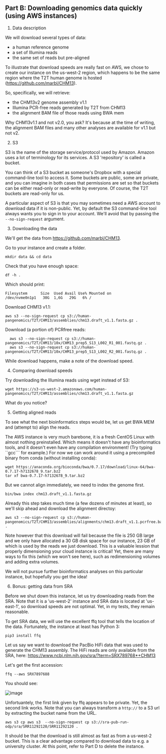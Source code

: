## Part B: Downloading genomics data quickly (using AWS instances)

1. Data description

We will download several types of data:
- a human reference genome
- a set of Illumina reads
- the same set of reads but pre-aligned

To illustrate that download speeds are really fast on AWS, we chose to create our instance on the us-west-2 region, which happens to be the same region where the T2T human genome is hosted (https://github.com/marbl/CHM13).

So, specifically, we will retrieve:
- the CHM13v2 genome assembly v1.1
- Illumina PCR-free reads generated by T2T from CHM13
- the alignment BAM file of those reads using BWA mem

Why CHM13v1.1 and not v2.0, you ask? It's because at the time of writing, the alignment BAM files and many other analyses are available for v1.1 but not v2.

2. S3

S3 is the name of the storage service/protocol used by Amazon. Amazon uses a lot of terminology for its services. A S3 'repository' is called a bucket. 

You can think of a S3 bucket as someone's Dropbox with a special command-line tool to access it. Some buckets are public, some are private, and you can imagine in both cases that permissions are set so that buckets can be either read-only or read-write by everyone. Of course, the T2T buckets are read-only for us. 

A particular aspect of S3 is that you may sometimes need a AWS account to download data if it is non-public. Yet, by default the S3 command-line tool always wants you to sign in to your account. We'll avoid that by passing the ```--no-sign-request``` argument.

3. Downloading the data

We'll get the data from https://github.com/marbl/CHM13.

Go to your instance and create a folder.

    mkdir data && cd data

Check that you have enough space:

    df -h .
    
Which should print:

    Filesystem      Size  Used Avail Use% Mounted on
    /dev/nvme0n1p1   30G  1,6G   29G   6% /

Download CHM13 v1.1:

    aws s3 --no-sign-request cp s3://human-pangenomics/T2T/CHM13/assemblies/chm13.draft_v1.1.fasta.gz .

Download (a portion of) PCRfree reads:

      aws s3 --no-sign-request cp s3://human-pangenomics/T2T/CHM13/10x/CHM13_prep5_S13_L002_R1_001.fastq.gz .
      aws s3 --no-sign-request cp s3://human-pangenomics/T2T/CHM13/10x/CHM13_prep5_S13_L002_R2_001.fastq.gz .

While download happens, make a note of the download speed.

4. Comparing download speeds

Try downloading the Illumina reads using wget instead of S3:

    wget https://s3-us-west-2.amazonaws.com/human-pangenomics/T2T/CHM13/assemblies/chm13.draft_v1.1.fasta.gz
    
What do you notice?

5. Getting aligned reads

To see what the next bioinformatics steps would be, let us get BWA MEM and (attempt to) align the reads. 

The AWS instance is very much barebone, it is a fresh CentOS Linux with almost nothing preinstalled. Which means it doesn't have any bioinformatics tools, and it doesn't even have any compilation environment! (Try typing ``gcc``` for example.) For now we can work around it using a precompiled binary from conda (without installing conda):

    wget https://anaconda.org/bioconda/bwa/0.7.17/download/linux-64/bwa-0.7.17-h7132678_9.tar.bz2
    tar xf bwa-0.7.17-h7132678_9.tar.bz2
    
But we cannot align immediately, we need to index the genome first.

    bin/bwa index chm13.draft_v1.1.fasta.gz
    
Already this step takes much time (a few dozens of minutes at least), so we'll skip ahead and download the alignment directoy:

    aws s3 --no-sign-request cp s3://human-pangenomics/T2T/CHM13/assemblies/alignments/chm13.draft_v1.1.pcrfree.bam .

Note however that this download will fail because the file is 250 GB large and we only have allocated a 30 GB disk space for our instance, 23 GB of which is used by the reads we just download. This is a valuable lession that properly dimensioning your cloud instance is critical! Yet, there are many ways to fix this (which we won't see here), such as redimensioning volumes and adding extra volumes.

We will not pursue further bioinformatics analyses on this particular instance, but hopefully you get the idea!

6. Bonus: getting data from SRA

Before we shut down this instance, let us try downloading reads from the SRA. Note that it is a 'us-west-2' instance and SRA data is located at 'us-east-1', so download speeds are not optimal. Yet, in my tests, they remain reasonable.

To get SRA data, we will use the excellent ffq tool that tells the location of the data. Fortunately, the instance at least has Python 3:

    pip3 install ffq
   
Let us say we want to download the PacBio HiFi data that was used to generate the CHM13 assembly. The HiFi reads are only available from the SRA, here: https://www.ncbi.nlm.nih.gov/sra/?term=SRX789768*+CHM13

Let's get the first accession:

    ffq --aws SRX7897688
   
You should see:

![image](https://user-images.githubusercontent.com/1218301/188704932-da88929f-d672-424a-a064-d76ba2e28a2b.png)


Unfortuantely, the first link given by ffq appears to be private. Yet, the second link works. Note that you can always transform a ```http://``` to a S3 url by extracting the bucket name from the URL.

    aws s3 cp aws s3  --no-sign-request cp s3://sra-pub-run-odp/sra/SRR11292120/SRR11292120 .

It should be that the download is still almost as fast as from a us-west-2 bucket. This is a clear advantage compared to download data to e.g. a university cluster. At this point, refer to Part D to delete the instance.
